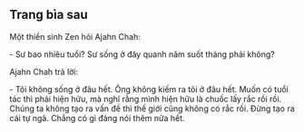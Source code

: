 ## Trang bìa sau 

Một thiền sinh Zen hỏi Ajahn Chah:

\- Sư bao nhiêu tuổi? Sư sống ở đây quanh năm suốt tháng phải không?

Ajahn Chah trả lời:

\- Tôi không sống ở đâu hết. Ông không kiếm ra tôi ở đâu hết. Muốn có tuổi tác thì phải hiện hữu, mà nghĩ rằng mình hiện hữu là chuốc lấy rắc rối rồi. Chúng ta không tạo ra vấn đề thì thế giới cũng không có rắc rối. Đừng tạo ra cái tự ngã. Chẳng có gì đáng nói thêm nữa hết.

